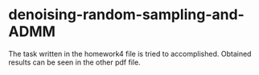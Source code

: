 # denoising-random-sampling-and-ADMM
The task written in the homework4 file is tried to accomplished. Obtained results can be seen in the other pdf file.
